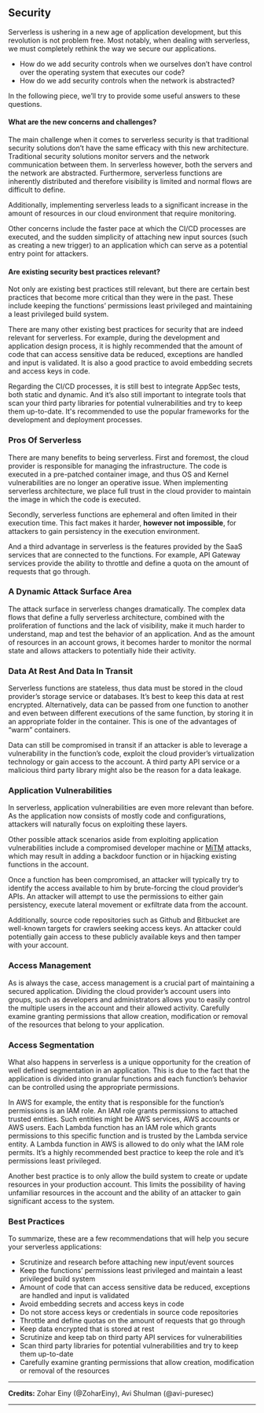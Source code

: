 <!--
title: Security
menuText: Security
menuOrder: 17
description: Highlight security concerns and challenges around serverless.
layout: Doc
publish: true
-->

## Security

Serverless is ushering in a new age of application development, but this revolution is not problem free. Most notably, when dealing with serverless, we must completely rethink the way we secure our applications.

- How do we add security controls when we ourselves don’t have control over the operating system that executes our code? 
- How do we add security controls when the network is abstracted?

In the following piece, we’ll try to provide some useful answers to these questions.

#### What are the new concerns and challenges?

The main challenge when it comes to serverless security is that traditional security solutions don’t have the same efficacy with this new architecture. Traditional security solutions monitor servers and the network communication between them. In serverless however, both the servers and the network are abstracted. Furthermore, serverless functions are inherently distributed and therefore visibility is limited and normal flows are difficult to define.

Additionally, implementing serverless leads to a significant increase in the amount of resources in our cloud environment that require monitoring.

Other concerns include the faster pace at which the CI/CD processes are executed, and the sudden simplicity of attaching new input sources (such as creating a new trigger) to an application which can serve as a potential entry point for attackers.

#### Are existing security best practices relevant?

Not only are existing best practices still relevant, but there are certain best practices that become more critical than they were in the past. These include keeping the functions’ permissions least privileged and maintaining a least privileged build system.

There are many other existing best practices for security that are indeed relevant for serverless. For example, during the development and application design process, it is highly recommended that the amount of code that can access sensitive data be reduced, exceptions are handled and input is validated. It is also a good practice to avoid embedding secrets and access keys in code.

Regarding the CI/CD processes, it is still best to integrate AppSec tests, both static and dynamic. And it’s also still important to integrate tools that scan your third party libraries for potential vulnerabilities and try to keep them up-to-date.
It's recommended to use the popular frameworks for the development and deployment processes.

### Pros Of Serverless

There are many benefits to being serverless. First and foremost, the cloud provider is responsible for managing the infrastructure. The code is executed in a pre-patched container image, and thus OS and Kernel vulnerabilities are no longer an operative issue. When implementing serverless architecture, we place full trust in the cloud provider to maintain the image in which the code is executed.

Secondly, serverless functions are ephemeral and often limited in their execution time. This fact makes it harder, **however not impossible**, for attackers to gain persistency in the execution environment.

And a third advantage in serverless is the features provided by the SaaS services that are connected to the functions. For example, API Gateway services provide the ability to throttle and define a quota on the amount of requests that go through.

### A Dynamic Attack Surface Area

The attack surface in serverless changes dramatically. The complex data flows that define a fully serverless architecture, combined with the proliferation of functions and the lack of visibility, make it much harder to understand, map and test the behavior of an application. And as the amount of resources in an account grows, it becomes harder to monitor the normal state and allows attackers to potentially hide their activity.

### Data At Rest And Data In Transit

Serverless functions are stateless, thus data must be stored in the cloud provider’s storage service or databases. It’s best to keep this data at rest encrypted. Alternatively, data can be passed from one function to another and even between different executions of the same function, by storing it in an appropriate folder in the container. This is one of the advantages of “warm” containers.

Data can still be compromised in transit if an attacker is able to leverage a vulnerability in the function’s code, exploit the cloud provider’s virtualization technology or gain access to the account. A third party API service or a malicious third party library might also be the reason for a data leakage.

### Application Vulnerabilities

In serverless, application vulnerabilities are even more relevant than before. As the application now consists of mostly code and configurations, attackers will naturally focus on exploiting these layers.

Other possible attack scenarios aside from exploiting application vulnerabilities include a compromised developer machine or [MiTM](https://en.wikipedia.org/wiki/Man-in-the-middle_attack) attacks, which may result in adding a backdoor function or in hijacking existing functions in the account.

Once a function has been compromised, an attacker will typically try to identify the access available to him by brute-forcing the cloud provider’s APIs. An attacker will attempt to use the permissions to either gain persistency, execute lateral movement or exfiltrate data from the account.

Additionally, source code repositories such as Github and Bitbucket are well-known targets for crawlers seeking access keys. An attacker could potentially gain access to these publicly available keys and then tamper with your account.

### Access Management

As is always the case, access management is a crucial part of maintaining a secured application. Dividing the cloud provider’s account users into groups, such as developers and administrators allows you to easily control the multiple users in the account and their allowed activity.
Carefully examine granting permissions that allow creation, modification or removal of the resources that belong to your application.

### Access Segmentation

What also happens in serverless is a unique opportunity for the creation of well defined segmentation in an application. This is due to the fact that the application is divided into granular functions and each function’s behavior can be controlled using the appropriate permissions.

In AWS for example, the entity that is responsible for the function’s permissions is an IAM role. An IAM role grants permissions to attached trusted entities. Such entities might be AWS services, AWS accounts or AWS users. Each Lambda function has an IAM role which grants permissions to this specific function and is trusted by the Lambda service entity. A Lambda function in AWS is allowed to do only what the IAM role permits. It’s a highly recommended best practice to keep the role and it’s permissions least privileged.

Another best practice is to only allow the build system to create or update resources in your production account. This limits the possibility of having unfamiliar resources in the account and the ability of an attacker to gain significant access to the system.

### Best Practices

To summarize, these are a few recommendations that will help you secure your serverless applications:

- Scrutinize and research before attaching new input/event sources
- Keep the functions’ permissions least privileged and maintain a least privileged build system
- Amount of code that can access sensitive data be reduced, exceptions are handled and input is validated
- Avoid embedding secrets and access keys in code
- Do not store access keys or credentials in source code repositories
- Throttle and define quotas on the amount of requests that go through
- Keep data encrypted that is stored at rest
- Scrutinize and keep tab on third party API services for vulnerabilities
- Scan third party libraries for potential vulnerabilities and try to keep them up-to-date
- Carefully examine granting permissions that allow creation, modification or removal of the resources

***
**Credits:** Zohar Einy (@ZoharEiny), Avi Shulman (@avi-puresec)
***
